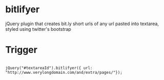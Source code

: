 bitlifyer
=========

jQuery plugin that creates bit.ly short urls of any url pasted into textarea, styled using twitter's bootstrap

Trigger
=========
<code>
jQuery("#textareaId").bitlifyer({ url: "http://www.verylongdomain.com/and/extra/pages/"});
</code>
